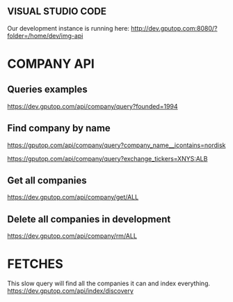 
## VISUAL STUDIO CODE

Our development instance is running here:
http://dev.gputop.com:8080/?folder=/home/dev/img-api

# COMPANY API

## Queries examples
https://dev.gputop.com/api/company/query?founded=1994

## Find company by name
https://gputop.com/api/company/query?company_name__icontains=nordisk


https://gputop.com/api/company/query?exchange_tickers=XNYS:ALB

## Get all companies
https://dev.gputop.com/api/company/get/ALL

## Delete all companies in development
https://dev.gputop.com/api/company/rm/ALL

# FETCHES

This slow query will find all the companies it can and index everything.
https://dev.gputop.com/api/index/discovery